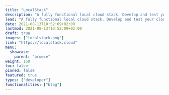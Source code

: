 ```yaml
---
title: "LocalStack"
description: "A fully functional local cloud stack. Develop and test your cloud and serverless apps offline!"
lead: "A fully functional local cloud stack. Develop and test your cloud and serverless apps offline!"
date: 2021-08-13T10:52:09+02:00
lastmod: 2021-08-13T10:52:09+02:00
draft: true
images: ["localstack.png"]
link: "https://localstack.cloud"
menu:
  showcase:
    parent: "browse"
weight: 150
toc: false
pinned: false
featured: true
types: ["developer"]
functionalities: ["blog"]
---
```

